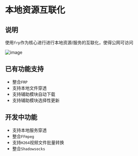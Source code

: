 # 本地资源互联化

## 说明

使用`frp`作为核心进行进行本地资源/服务的互联化，使得公网可访问

![image](https://i.imgur.com/YBPfl1W.jpg)

## 已有功能支持

* 整合`FRP`
* 支持本地文件穿透
* 支持辅助模块自动下载
* 支持辅助模块选择性更新

## 开发中功能

* 支持本地服务穿透
* 整合`FFmpeg`
* 支持`H264`视频文件批量转换
* 整合`Shadowsocks`

